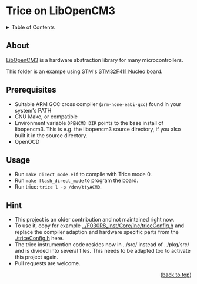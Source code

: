 <div id="top">

# Trice on LibOpenCM3

<details><summary>Table of Contents</summary><ol><!-- TABLE OF CONTENTS START -->

<!-- 
Table of Contents Generation:
- Install vsCode extension "Markdown TOC" from dumeng 
- Use Shift-Ctrl-P "markdownTOC:generate" to get the automatic numbering.
- replace "<a id=" with "<a id=" 
-->

<!-- vscode-markdown-toc -->
* 1. [Description](#description)
* 2. [Setting Up](#setting-up)
* 3. [Build](#build)
* 4. [Deferred Mode for max Speed](#deferred-mode-for-max-speed)
* 5. ["Hardware" Changes](#"hardware"-changes)
* 6. [Using RTT with on-board J-Link and JLinkRTTLogger](#using-rtt-with-on-board-j-link-and-jlinkrttlogger)
* 7. [Using RTT with on-board J-Link and OpenOCD](#using-rtt-with-on-board-j-link-and-openocd)
  * 7.1. [With Windows not possible](#with-windows-not-possible)
  * 7.2. [Darwin](#darwin)
* 8. [Using RTT with on-board ST-Link and OpenOCD](#using-rtt-with-on-board-st-link-and-openocd)
* 9. [Using On-board ST-Link and VS-Code Cortex-Debug Extension](#using-on-board-st-link-and-vs-code-cortex-debug-extension)
  * 9.1. [Fail](#fail)
  * 9.2. [OK](#ok)

<!-- vscode-markdown-toc-config
  numbering=true
  autoSave=true
  /vscode-markdown-toc-config -->
<!-- /vscode-markdown-toc -->

</div></ol></details><!-- TABLE OF CONTENTS END -->

## About

[LibOpenCM3](https://libopencm3.org/) is a hardware abstraction library for many microcontrollers.

This folder is an exampe using STM's [STM32F411 Nucleo](https://www.st.com/en/evaluation-tools/nucleo-f411re.html) board.

## Prerequisites

- Suitable ARM GCC cross compiler (`arm-none-eabi-gcc`) found in your system's PATH
- GNU Make, or compatible
- Environment variable `OPENCM3_DIR` points to the base install of libopencm3.
  This is e.g. the libopencm3 source directory, if you also built it in the source directory.
- OpenOCD

## Usage

- Run `make direct_mode.elf` to compile with Trice mode 0.
- Run `make flash_direct_mode` to program the board.
- Run trice: `trice l -p /dev/ttyACM0`.

## Hint

- This project is an older contribution and not maintained right now.
- To use it, copy for example [../F030R8_inst/Core/Inc/triceConfig.h](../MDK-ARM_STM32F030R8/Core/Inc/triceConfig.h) and replace the compiler adaption and hardware specific parts from the [./triceConfig.h](./triceConfig.h) here.
- The trice instrumention code resides now in ../src/ instead of ../pkg/src/ and is divided into several files. This needs to be adapted too to activate this project again.
- Pull requests are welcome.

<p align="right">(<a href="#top">back to top</a>)</p>
